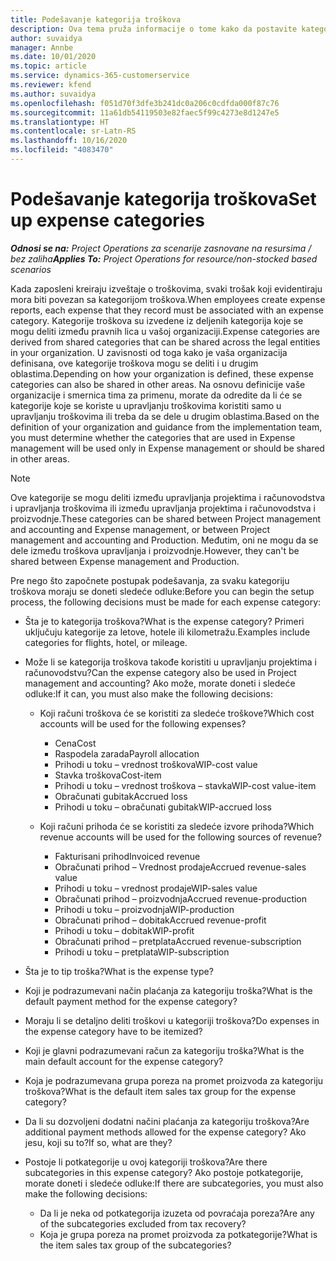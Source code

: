 ```yaml
---
title: Podešavanje kategorija troškova
description: Ova tema pruža informacije o tome kako da postavite kategorije troškova i deljene kategorije za izveštaje o troškovima.
author: suvaidya
manager: Annbe
ms.date: 10/01/2020
ms.topic: article
ms.service: dynamics-365-customerservice
ms.reviewer: kfend
ms.author: suvaidya
ms.openlocfilehash: f051d70f3dfe3b241dc0a206c0cdfda000f87c76
ms.sourcegitcommit: 11a61db54119503e82faec5f99c4273e8d1247e5
ms.translationtype: HT
ms.contentlocale: sr-Latn-RS
ms.lasthandoff: 10/16/2020
ms.locfileid: "4083470"
---
```

# <a name="set-up-expense-categories"></a><span data-ttu-id="7866b-103">Podešavanje kategorija troškova</span><span class="sxs-lookup"><span data-stu-id="7866b-103">Set up expense categories</span></span>

<span data-ttu-id="7866b-104">_**Odnosi se na:** Project Operations za scenarije zasnovane na resursima / bez zaliha_</span><span class="sxs-lookup"><span data-stu-id="7866b-104">_**Applies To:** Project Operations for resource/non-stocked based scenarios_</span></span>

<span data-ttu-id="7866b-105">Kada zaposleni kreiraju izveštaje o troškovima, svaki trošak koji evidentiraju mora biti povezan sa kategorijom troškova.</span><span class="sxs-lookup"><span data-stu-id="7866b-105">When employees create expense reports, each expense that they record must be associated with an expense category.</span></span> <span data-ttu-id="7866b-106">Kategorije troškova su izvedene iz deljenih kategorija koje se mogu deliti između pravnih lica u vašoj organizaciji.</span><span class="sxs-lookup"><span data-stu-id="7866b-106">Expense categories are derived from shared categories that can be shared across the legal entities in your organization.</span></span> <span data-ttu-id="7866b-107">U zavisnosti od toga kako je vaša organizacija definisana, ove kategorije troškova mogu se deliti i u drugim oblastima.</span><span class="sxs-lookup"><span data-stu-id="7866b-107">Depending on how your organization is defined, these expense categories can also be shared in other areas.</span></span> <span data-ttu-id="7866b-108">Na osnovu definicije vaše organizacije i smernica tima za primenu, morate da odredite da li će se kategorije koje se koriste u upravljanju troškovima koristiti samo u upravljanju troškovima ili treba da se dele u drugim oblastima.</span><span class="sxs-lookup"><span data-stu-id="7866b-108">Based on the definition of your organization and guidance from the implementation team, you must determine whether the categories that are used in Expense management will be used only in Expense management or should be shared in other areas.</span></span>

> [!NOTE]
> <span data-ttu-id="7866b-109">Ove kategorije se mogu deliti između upravljanja projektima i računovodstva i upravljanja troškovima ili između upravljanja projektima i računovodstva i proizvodnje.</span><span class="sxs-lookup"><span data-stu-id="7866b-109">These categories can be shared between Project management and accounting and Expense management, or between Project management and accounting and Production.</span></span> <span data-ttu-id="7866b-110">Međutim, oni ne mogu da se dele između troškova upravljanja i proizvodnje.</span><span class="sxs-lookup"><span data-stu-id="7866b-110">However, they can't be shared between Expense management and Production.</span></span>

<span data-ttu-id="7866b-111">Pre nego što započnete postupak podešavanja, za svaku kategoriju troškova moraju se doneti sledeće odluke:</span><span class="sxs-lookup"><span data-stu-id="7866b-111">Before you can begin the setup process, the following decisions must be made for each expense category:</span></span>

- <span data-ttu-id="7866b-112">Šta je to kategorija troškova?</span><span class="sxs-lookup"><span data-stu-id="7866b-112">What is the expense category?</span></span> <span data-ttu-id="7866b-113">Primeri uključuju kategorije za letove, hotele ili kilometražu.</span><span class="sxs-lookup"><span data-stu-id="7866b-113">Examples include categories for flights, hotel, or mileage.</span></span>
- <span data-ttu-id="7866b-114">Može li se kategorija troškova takođe koristiti u upravljanju projektima i računovodstvu?</span><span class="sxs-lookup"><span data-stu-id="7866b-114">Can the expense category also be used in Project management and accounting?</span></span> <span data-ttu-id="7866b-115">Ako može, morate doneti i sledeće odluke:</span><span class="sxs-lookup"><span data-stu-id="7866b-115">If it can, you must also make the following decisions:</span></span>

    - <span data-ttu-id="7866b-116">Koji računi troškova će se koristiti za sledeće troškove?</span><span class="sxs-lookup"><span data-stu-id="7866b-116">Which cost accounts will be used for the following expenses?</span></span>

        - <span data-ttu-id="7866b-117">Cena</span><span class="sxs-lookup"><span data-stu-id="7866b-117">Cost</span></span>
        - <span data-ttu-id="7866b-118">Raspodela zarada</span><span class="sxs-lookup"><span data-stu-id="7866b-118">Payroll allocation</span></span>
        - <span data-ttu-id="7866b-119">Prihodi u toku – vrednost troškova</span><span class="sxs-lookup"><span data-stu-id="7866b-119">WIP-cost value</span></span>
        - <span data-ttu-id="7866b-120">Stavka troškova</span><span class="sxs-lookup"><span data-stu-id="7866b-120">Cost-item</span></span>
        - <span data-ttu-id="7866b-121">Prihodi u toku – vrednost troškova – stavka</span><span class="sxs-lookup"><span data-stu-id="7866b-121">WIP-cost value-item</span></span>
        - <span data-ttu-id="7866b-122">Obračunati gubitak</span><span class="sxs-lookup"><span data-stu-id="7866b-122">Accrued loss</span></span>
        - <span data-ttu-id="7866b-123">Prihodi u toku – obračunati gubitak</span><span class="sxs-lookup"><span data-stu-id="7866b-123">WIP-accrued loss</span></span>

    - <span data-ttu-id="7866b-124">Koji računi prihoda će se koristiti za sledeće izvore prihoda?</span><span class="sxs-lookup"><span data-stu-id="7866b-124">Which revenue accounts will be used for the following sources of revenue?</span></span>

        - <span data-ttu-id="7866b-125">Fakturisani prihod</span><span class="sxs-lookup"><span data-stu-id="7866b-125">Invoiced revenue</span></span>
        - <span data-ttu-id="7866b-126">Obračunati prihod – Vrednost prodaje</span><span class="sxs-lookup"><span data-stu-id="7866b-126">Accrued revenue-sales value</span></span>
        - <span data-ttu-id="7866b-127">Prihodi u toku – vrednost prodaje</span><span class="sxs-lookup"><span data-stu-id="7866b-127">WIP-sales value</span></span>
        - <span data-ttu-id="7866b-128">Obračunati prihod – proizvodnja</span><span class="sxs-lookup"><span data-stu-id="7866b-128">Accrued revenue-production</span></span>
        - <span data-ttu-id="7866b-129">Prihodi u toku – proizvodnja</span><span class="sxs-lookup"><span data-stu-id="7866b-129">WIP-production</span></span>
        - <span data-ttu-id="7866b-130">Obračunati prihod – dobitak</span><span class="sxs-lookup"><span data-stu-id="7866b-130">Accrued revenue-profit</span></span>
        - <span data-ttu-id="7866b-131">Prihodi u toku – dobitak</span><span class="sxs-lookup"><span data-stu-id="7866b-131">WIP-profit</span></span>
        - <span data-ttu-id="7866b-132">Obračunati prihod – pretplata</span><span class="sxs-lookup"><span data-stu-id="7866b-132">Accrued revenue-subscription</span></span>
        - <span data-ttu-id="7866b-133">Prihodi u toku – pretplata</span><span class="sxs-lookup"><span data-stu-id="7866b-133">WIP-subscription</span></span>

- <span data-ttu-id="7866b-134">Šta je to tip troška?</span><span class="sxs-lookup"><span data-stu-id="7866b-134">What is the expense type?</span></span>
- <span data-ttu-id="7866b-135">Koji je podrazumevani način plaćanja za kategoriju troška?</span><span class="sxs-lookup"><span data-stu-id="7866b-135">What is the default payment method for the expense category?</span></span>
- <span data-ttu-id="7866b-136">Moraju li se detaljno deliti troškovi u kategoriji troškova?</span><span class="sxs-lookup"><span data-stu-id="7866b-136">Do expenses in the expense category have to be itemized?</span></span>
- <span data-ttu-id="7866b-137">Koji je glavni podrazumevani račun za kategoriju troška?</span><span class="sxs-lookup"><span data-stu-id="7866b-137">What is the main default account for the expense category?</span></span>
- <span data-ttu-id="7866b-138">Koja je podrazumevana grupa poreza na promet proizvoda za kategoriju troškova?</span><span class="sxs-lookup"><span data-stu-id="7866b-138">What is the default item sales tax group for the expense category?</span></span>
- <span data-ttu-id="7866b-139">Da li su dozvoljeni dodatni načini plaćanja za kategoriju troškova?</span><span class="sxs-lookup"><span data-stu-id="7866b-139">Are additional payment methods allowed for the expense category?</span></span> <span data-ttu-id="7866b-140">Ako jesu, koji su to?</span><span class="sxs-lookup"><span data-stu-id="7866b-140">If so, what are they?</span></span>
- <span data-ttu-id="7866b-141">Postoje li potkategorije u ovoj kategoriji troškova?</span><span class="sxs-lookup"><span data-stu-id="7866b-141">Are there subcategories in this expense category?</span></span> <span data-ttu-id="7866b-142">Ako postoje potkategorije, morate doneti i sledeće odluke:</span><span class="sxs-lookup"><span data-stu-id="7866b-142">If there are subcategories, you must also make the following decisions:</span></span>

    - <span data-ttu-id="7866b-143">Da li je neka od potkategorija izuzeta od povraćaja poreza?</span><span class="sxs-lookup"><span data-stu-id="7866b-143">Are any of the subcategories excluded from tax recovery?</span></span>
    - <span data-ttu-id="7866b-144">Koja je grupa poreza na promet proizvoda za potkategorije?</span><span class="sxs-lookup"><span data-stu-id="7866b-144">What is the item sales tax group of the subcategories?</span></span>
